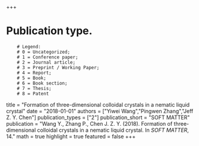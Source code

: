 +++
# Publication type.
        # Legend: 
        # 0 = Uncategorized; 
        # 1 = Conference paper; 
        # 2 = Journal article;
        # 3 = Preprint / Working Paper; 
        # 4 = Report; 
        # 5 = Book; 
        # 6 = Book section;
        # 7 = Thesis; 
        # 8 = Patent
title = "Formation of three-dimensional colloidal crystals in a nematic liquid crystal"
date = "2018-01-01"
authors = ["Yiwei Wang","Pingwen Zhang","Jeff Z. Y. Chen"]
publication_types = ["2"]
publication_short = "SOFT MATTER"
publication = "Wang Y., Zhang P., Chen J. Z. Y. (2018). Formation of three-dimensional colloidal crystals in a nematic liquid crystal. In _SOFT MATTER_, 14."
math = true
highlight = true
featured = false
+++